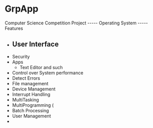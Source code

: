 # GrpApp
Computer Science Competition Project
----- Operating System -----
Features
  - User Interface
    - 
  - Security
  - Apps
    - Text Editor and such
  - Control over System performance
  - Detect Errors
  - File management
  - Device Management
  - Interrupt Handling
  - MultiTasking
  - MultiProgramming (
  - Batch Processing
  - User Management
  - 
